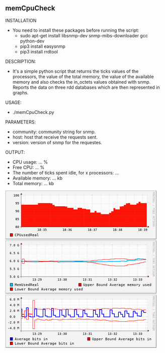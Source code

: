 ## memCpuCheck

INSTALLATION

- You need to install these packages before running the script:
    - sudo apt-get install libsnmp-dev snmp-mibs-downloader gcc python-dev
    - pip3 install easysnmp
    - pip3 install rrdtool


DESCRIPTION:

- It's a simple python script that returns the ticks values of the processors, 
the value of the total memory, the value of the available memory and also checks the in_octets values obtained with snmp.
Reports the data on three rdd databases which are then represented in graphs.
    
USAGE:

- ./memCpuCheck.py

PARAMETERS:
    
- community: community string for snmp.
- host: host that receive the requests sent.
- version: version of snmp for the requestes.
    
OUTPUT:
	
- CPU usage: ... %
- Free CPU: ... %
- The number of ticks spent idle, for x processors: ...
- Available memory: ... kb
- Total memory: ... kb

![CpuGraph](img/cpuGraph.png)
![memGraph](img/memCheckGraph.gif)
![inOctetGraph](img/inOctet.gif)
